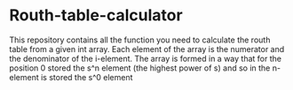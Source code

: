# Routh-table-calculator

This repository contains all the function you need to calculate the routh table from a given int array. Each element of the array is the numerator and the denominator of the i-element. The array is formed in a way that for the position 0 stored the s^n element (the highest power of s) and so in the n-element is stored the s^0 element 
